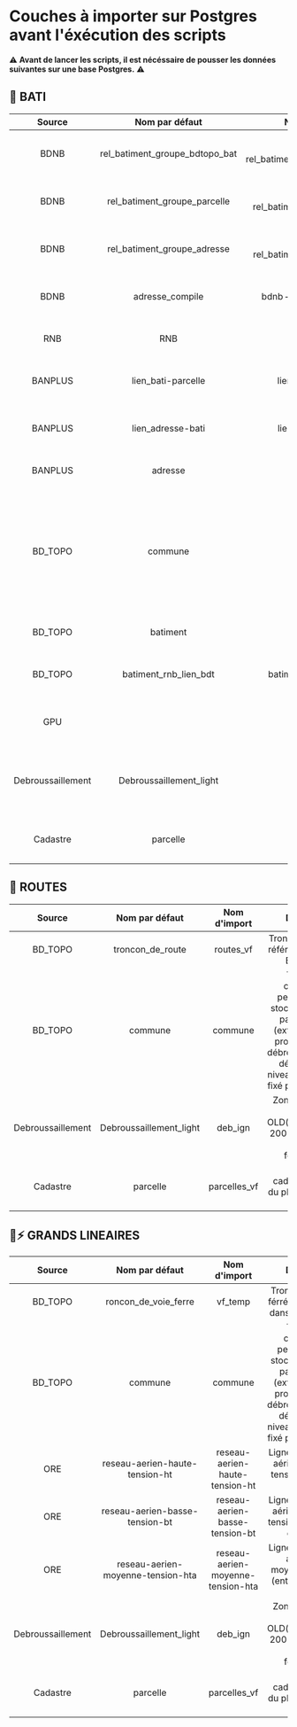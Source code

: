 # Couches à importer sur Postgres avant l'éxécution des scripts

⚠️ **Avant de lancer les scripts, il est nécéssaire de pousser les données suivantes sur une base Postgres.** ⚠️

## 🏢 BATI 

| Source  | Nom par défaut          | Nom d'import | Définition | Géométrie |
| :---------: |:---------:| :----------:| :--------------------:| :---------:|
| BDNB |   rel_batiment_groupe_bdtopo_bat | bdnb — rel_batiment_groupe_bdtopo_bat | Table pivôt entre les bâtiments de la BD_TOPO et la BDNB. | Non
| BDNB  | rel_batiment_groupe_parcelle  |   bdnb — rel_batiment_groupe_parcelle | Table contenant les n° de parcelle des bâtiments de la BDNB. | Non
| BDNB  | rel_batiment_groupe_adresse          |    bdnb — rel_batiment_groupe_adresse | Table pivôt entre les bâtiments de la BDNB et les adresses. | Non
| BDNB  | adresse_compile          |    bdnb — adresse_compile | Adresses des bâtiments remontées à la BDNB. | Point
| RNB  | RNB        |    RNB | Référentiel National des bâtiments. | Non
| BANPLUS  | lien_bati-parcelle          |    lien_bati-parcelle | Table pivôt entre les bâtiments de la BD_TOPO et les n° de parcelle. | Ligne
| BANPLUS | lien_adresse-bati          |    lien_adresse-bati | Table pivôt entre les bâtiments de la BD_TOPO et leur adresse à la BAN. | Ligne
| BANPLUS | adresse       |    adresse_ban | Adresses remontées à la BAN. | Point
| BD_TOPO | commune          |    commune | Table des communes permettant de stocker certaines particularités (extension de la profondeur des débroussaillement, dérrogations, niveaux de risques fixé par l'arrêté ...). | Polygone
| BD_TOPO  | batiment         |    batiments | Bâtiments référencés dans la BD_TOPO. | Polygone
| BD_TOPO  | batiment_rnb_lien_bdt          |    batiment_rnb_lien_bdt |Table pivôt entre les bâtiments de la BD_TOPO et les adresses du RNB. | Point
| GPU  |           |   zoneu |  Zones classées U dans les documents d'urbanisme. | Polygone
| Debroussaillement  | Debroussaillement_light          |  deb_ign | Zones soumises aux OLD(généralement 200 m autour des massifs forestiers). | Polygone
| Cadastre  | parcelle          |    parcelles_vf | Parcelles cadastrales issu du plugin cadastre de Qgis. | Polygone 


## 🚗 ROUTES

| Source  | Nom par défaut          | Nom d'import | Définition | Géométrie |
| :---------: |:---------:| :----------:| :--------------------:| :---------:|
| BD_TOPO  | troncon_de_route      |    routes_vf | Tronçon de routes référencés dans la BD_TOPO. | Ligne
| BD_TOPO | commune          |    commune | Table des communes permettant de stocker certaines particularités (extension de la profondeur des débroussaillement, dérrogations, niveaux de risques fixé par l'arrêté ...). | Polygone
| Debroussaillement  | Debroussaillement_light          |  deb_ign | Zones soumises aux OLD(généralement 200 m autour des massifs forestiers). | Polygone
| Cadastre  | parcelle          |    parcelles_vf | Parcelles cadastrales issu du plugin cadastre de Qgis. | Polygone


## 🚆⚡ GRANDS LINEAIRES

| Source  | Nom par défaut          | Nom d'import | Définition | Géométrie |
| :---------: |:---------:| :----------:| :--------------------:| :---------:|
| BD_TOPO  | roncon_de_voie_ferre      |    vf_temp | Tronçon de voies férrées référencés dans la BD_TOPO. | Ligne 
| BD_TOPO | commune          |    commune | Table des communes permettant de stocker certaines particularités (extension de la profondeur des débroussaillement, dérrogations, niveaux de risques fixé par l'arrêté ...). | Polygone
| ORE | reseau-aerien-haute-tension-ht          |    reseau-aerien-haute-tension-ht | Lignes éléctriques aériennes haute tension (50 kV et plus) | Ligne
| ORE | reseau-aerien-basse-tension-bt          |    reseau-aerien-basse-tension-bt | Lignes éléctriques aériennes basse tension (entre 230 et 380 V) | Ligne
| ORE | reseau-aerien-moyenne-tension-hta          |    reseau-aerien-moyenne-tension-hta | Lignes éléctriques aériennes moyenne tension (entre 1 kV et 50 kV) | Ligne
| Debroussaillement  | Debroussaillement_light          |  deb_ign | Zones soumises aux OLD(généralement 200 m autour des massifs forestiers). | Polygone
| Cadastre  | parcelle          |    parcelles_vf | Parcelles cadastrales issu du plugin cadastre de Qgis. | Polygone 